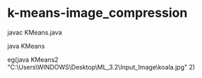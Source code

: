 # k-means-image_compression
javac KMeans.java

java KMeans <location of input image> <Kvalue>

eg(java KMeans2 "C:\Users\WINDOWS\Desktop\ML_3.2\Input_Image\koala.jpg" 2)
